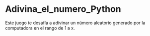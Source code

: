 # Adivina_el_numero_Python
Este juego te desafía a adivinar un número aleatorio generado por la computadora en el rango de 1 a x.
